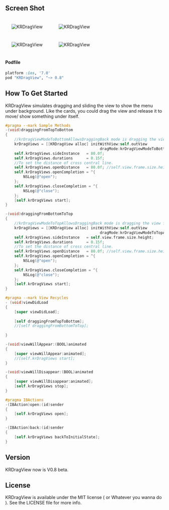 ## Screen Shot

<img src="https://dl.dropbox.com/u/83663874/GitHubs/KRDrageView-1.png" alt="KRDragView" title="KRDragView" style="margin: 20px;" class="center" /> &nbsp;
<img src="https://dl.dropbox.com/u/83663874/GitHubs/KRDrageView-2.png" alt="KRDragView" title="KRDragView" style="margin: 20px;" class="center" />
<br />
<img src="https://dl.dropbox.com/u/83663874/GitHubs/KRDrageView-3.png" alt="KRDragView" title="KRDragView" style="margin: 20px;" class="center" /> &nbsp;
<img src="https://dl.dropbox.com/u/83663874/GitHubs/KRDrageView-4.png" alt="KRDragView" title="KRDragView" style="margin: 20px;" class="center" />

#### Podfile

```ruby
platform :ios, '7.0'
pod "KRDragView", "~> 0.8"
```

## How To Get Started

KRDragView simulates dragging and sliding the view to show the menu under background. Like the cards, you could drag the view and release it to move/ show something under itself.

``` objective-c
#pragma --mark Sample Methods
-(void)draggingFromTopToBottom
{
    //krDragViewModeToBottomAllowsDraggingBack mode is dragging the view from top to bottom.
    krDragViews = [[KRDragView alloc] initWithView:self.outView
                                          dragMode:krDragViewModeToBottomAllowsDraggingBack];
    self.krDragViews.sideInstance   = 80.0f;
    self.krDragViews.durations      = 0.15f;
    //To set the distance of cross central line.
    self.krDragViews.openDistance   = 80.0f; //self.view.frame.size.height / 2;
    self.krDragViews.openCompletion = ^{
        NSLog(@"open");
    };
    self.krDragViews.closeCompletion = ^{
        NSLog(@"close");
    };
    [self.krDragViews start];
}

-(void)draggingFromBottomToTop
{
    //krDragViewModeToTopAllowsDraggingBack mode is dragging the view from bottom to top.
    krDragViews = [[KRDragView alloc] initWithView:self.outView
                                          dragMode:krDragViewModeToTopAllowsDraggingBack];
    self.krDragViews.sideInstance   = self.view.frame.size.height;
    self.krDragViews.durations      = 0.15f;
    //To set the distance of cross central line.
    self.krDragViews.openDistance   = 80.0f; //self.view.frame.size.height / 2;
    self.krDragViews.openCompletion = ^{
        NSLog(@"open");
    };
    self.krDragViews.closeCompletion = ^{
        NSLog(@"close");
    };
    [self.krDragViews start];
}

#pragma --mark View Recycles
- (void)viewDidLoad
{
    [super viewDidLoad];
    
    [self draggingFromTopToBottom];
    //[self draggingFromBottomToTop];
    
}

-(void)viewWillAppear:(BOOL)animated
{
    [super viewWillAppear:animated];
    //[self.krDragViews start];
}

-(void)viewWillDisappear:(BOOL)animated
{
    [super viewWillDisappear:animated];
    [self.krDragViews stop];
}

#pragma IBActions
-(IBAction)open:(id)sender
{
    [self.krDragViews open];
}

-(IBAction)back:(id)sender
{
    [self.krDragViews backToInitialState];
}
```

## Version

KRDragView now is V0.8 beta.

## License

KRDragView is available under the MIT license ( or Whatever you wanna do ). See the LICENSE file for more info.
